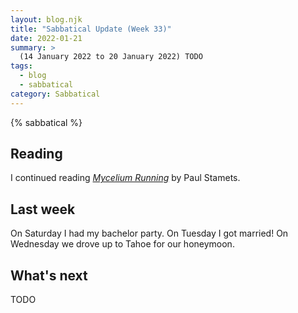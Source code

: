 ```yaml
---
layout: blog.njk
title: "Sabbatical Update (Week 33)"
date: 2022-01-21
summary: >
  (14 January 2022 to 20 January 2022) TODO
tags:
  - blog
  - sabbatical
category: Sabbatical
---
```


{% sabbatical %}

## Reading

I continued reading [*Mycelium Running*][mycelium] by Paul Stamets.

[mycelium]: https://www.penguinrandomhouse.com/books/196974/mycelium-running-by-paul-stamets/

## Last week

On Saturday I had my bachelor party. On Tuesday I got married! On
Wednesday we drove up to Tahoe for our honeymoon.

## What's next

TODO
